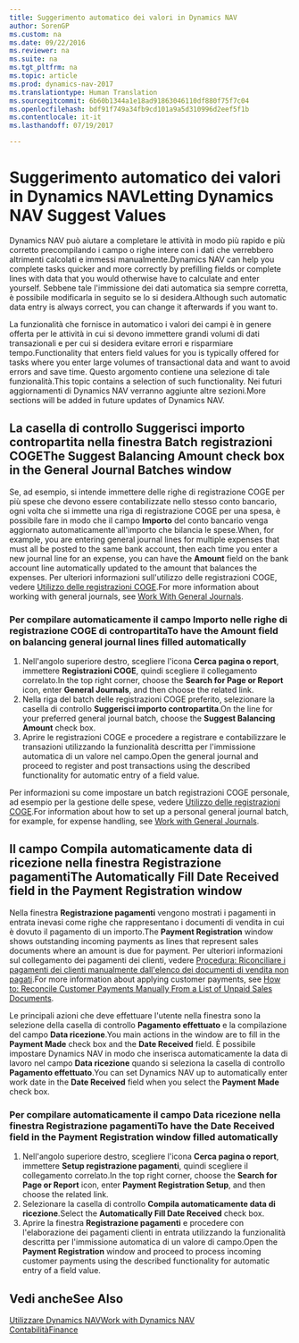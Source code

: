 ```yaml
---
title: Suggerimento automatico dei valori in Dynamics NAV
author: SorenGP
ms.custom: na
ms.date: 09/22/2016
ms.reviewer: na
ms.suite: na
ms.tgt_pltfrm: na
ms.topic: article
ms.prod: dynamics-nav-2017
ms.translationtype: Human Translation
ms.sourcegitcommit: 6b60b1344a1e18ad91863046110df880f75f7c04
ms.openlocfilehash: bdf91f749a34fb9cd101a9a5d310996d2eef5f1b
ms.contentlocale: it-it
ms.lasthandoff: 07/19/2017

---
```


# <a name="letting-dynamics-nav-suggest-values"></a><span data-ttu-id="0ea9a-102">Suggerimento automatico dei valori in Dynamics NAV</span><span class="sxs-lookup"><span data-stu-id="0ea9a-102">Letting Dynamics NAV Suggest Values</span></span>
<span data-ttu-id="0ea9a-103">Dynamics NAV può aiutare a completare le attività in modo più rapido e più corretto precompilando i campo o righe intere con i dati che verrebbero altrimenti calcolati e immessi manualmente.</span><span class="sxs-lookup"><span data-stu-id="0ea9a-103">Dynamics NAV can help you complete tasks quicker and more correctly by prefilling fields or complete lines with data that you would otherwise have to calculate and enter yourself.</span></span> <span data-ttu-id="0ea9a-104">Sebbene tale l'immissione dei dati automatica sia sempre corretta, è possibile modificarla in seguito se lo si desidera.</span><span class="sxs-lookup"><span data-stu-id="0ea9a-104">Although such automatic data entry is always correct, you can change it afterwards if you want to.</span></span>

<span data-ttu-id="0ea9a-105">La funzionalità che fornisce in automatico i valori dei campi è in genere offerta per le attività in cui si devono immettere grandi volumi di dati transazionali e per cui si desidera evitare errori e risparmiare tempo.</span><span class="sxs-lookup"><span data-stu-id="0ea9a-105">Functionality that enters field values for you is typically offered for tasks where you enter large volumes of transactional data and want to avoid errors and save time.</span></span> <span data-ttu-id="0ea9a-106">Questo argomento contiene una selezione di tale funzionalità.</span><span class="sxs-lookup"><span data-stu-id="0ea9a-106">This topic contains a selection of such functionality.</span></span> <span data-ttu-id="0ea9a-107">Nei futuri aggiornamenti di Dynamics NAV verranno aggiunte altre sezioni.</span><span class="sxs-lookup"><span data-stu-id="0ea9a-107">More sections will be added in future updates of Dynamics NAV.</span></span>

## <a name="the-suggest-balancing-amount-check-box-in-the-general-journal-batches-window"></a><span data-ttu-id="0ea9a-108">La casella di controllo **Suggerisci importo contropartita** nella finestra **Batch registrazioni COGE**</span><span class="sxs-lookup"><span data-stu-id="0ea9a-108">The **Suggest Balancing Amount** check box in the **General Journal Batches** window</span></span>
<span data-ttu-id="0ea9a-109">Se, ad esempio, si intende immettere delle righe di registrazione COGE per più spese che devono essere contabilizzate nello stesso conto bancario, ogni volta che si immette una riga di registrazione COGE per una spesa, è possibile fare in modo che il campo **Importo** del conto bancario venga aggiornato automaticamente all'importo che bilancia le spese.</span><span class="sxs-lookup"><span data-stu-id="0ea9a-109">When, for example, you are entering general journal lines for multiple expenses that must all be posted to the same bank account, then each time you enter a new journal line for an expense, you can have the **Amount** field on the bank account line automatically updated to the amount that balances the expenses.</span></span> <span data-ttu-id="0ea9a-110">Per ulteriori informazioni sull'utilizzo delle registrazioni COGE, vedere [Utilizzo delle registrazioni COGE](ui-work-general-journals.md).</span><span class="sxs-lookup"><span data-stu-id="0ea9a-110">For more information about working with general journals, see [Work With General Journals](ui-work-general-journals.md).</span></span>

### <a name="to-have-the-amount-field-on-balancing-general-journal-lines-filled-automatically"></a><span data-ttu-id="0ea9a-111">Per compilare automaticamente il campo **Importo** nelle righe di registrazione COGE di contropartita</span><span class="sxs-lookup"><span data-stu-id="0ea9a-111">To have the **Amount** field on balancing general journal lines filled automatically</span></span>
1. <span data-ttu-id="0ea9a-112">Nell'angolo superiore destro, scegliere l'icona **Cerca pagina o report**, immettere **Registrazioni COGE**, quindi scegliere il collegamento correlato.</span><span class="sxs-lookup"><span data-stu-id="0ea9a-112">In the top right corner, choose the **Search for Page or Report** icon, enter **General Journals**, and then choose the related link.</span></span>
2. <span data-ttu-id="0ea9a-113">Nella riga del batch delle registrazioni COGE preferito, selezionare la casella di controllo **Suggerisci importo contropartita**.</span><span class="sxs-lookup"><span data-stu-id="0ea9a-113">On the line for your preferred general journal batch, choose the **Suggest Balancing Amount** check box.</span></span>
3. <span data-ttu-id="0ea9a-114">Aprire le registrazioni COGE e procedere a registrare e contabilizzare le transazioni utilizzando la funzionalità descritta per l'immissione automatica di un valore nel campo.</span><span class="sxs-lookup"><span data-stu-id="0ea9a-114">Open the general journal and proceed to register and post transactions using the described functionality for automatic entry of a field value.</span></span>       

<span data-ttu-id="0ea9a-115">Per informazioni su come impostare un batch registrazioni COGE personale, ad esempio per la gestione delle spese, vedere [Utilizzo delle registrazioni COGE](ui-work-general-journals.md).</span><span class="sxs-lookup"><span data-stu-id="0ea9a-115">For information about how to set up a personal general journal batch, for example, for expense handling, see [Work with General Journals](ui-work-general-journals.md).</span></span>

## <a name="the-automatically-fill-date-received-field-in-the-payment-registration-window"></a><span data-ttu-id="0ea9a-116">Il campo **Compila automaticamente data di ricezione** nella finestra **Registrazione pagamenti**</span><span class="sxs-lookup"><span data-stu-id="0ea9a-116">The **Automatically Fill Date Received** field in the **Payment Registration** window</span></span>
<span data-ttu-id="0ea9a-117">Nella finestra **Registrazione pagamenti** vengono mostrati i pagamenti in entrata inevasi come righe che rappresentano i documenti di vendita in cui è dovuto il pagamento di un importo.</span><span class="sxs-lookup"><span data-stu-id="0ea9a-117">The **Payment Registration** window shows outstanding incoming payments as lines that represent sales documents where an amount is due for payment.</span></span> <span data-ttu-id="0ea9a-118">Per ulteriori informazioni sul collegamento dei pagamenti dei clienti, vedere [Procedura: Riconciliare i pagamenti dei clienti manualmente dall'elenco dei documenti di vendita non pagati](receivables-how-reconcile-customer-payments-list-unpaid-sales-documents.md).</span><span class="sxs-lookup"><span data-stu-id="0ea9a-118">For more information about applying customer payments, see [How to: Reconcile Customer Payments Manually From a List of Unpaid Sales Documents](receivables-how-reconcile-customer-payments-list-unpaid-sales-documents.md).</span></span>

<span data-ttu-id="0ea9a-119">Le principali azioni che deve effettuare l'utente nella finestra sono la selezione della casella di controllo **Pagamento effettuato** e la compilazione del campo **Data ricezione**.</span><span class="sxs-lookup"><span data-stu-id="0ea9a-119">You main actions in the window are to fill in the **Payment Made** check box and the **Date Received** field.</span></span> <span data-ttu-id="0ea9a-120">È possibile impostare Dynamics NAV in modo che inserisca automaticamente la data di lavoro nel campo **Data ricezione** quando si seleziona la casella di controllo **Pagamento effettuato**.</span><span class="sxs-lookup"><span data-stu-id="0ea9a-120">You can set Dynamics NAV up to automatically enter work date in the **Date Received** field when you select the **Payment Made** check box.</span></span>

### <a name="to-have-the-date-received-field-in-the-payment-registration-window-filled-automatically"></a><span data-ttu-id="0ea9a-121">Per compilare automaticamente il campo **Data ricezione** nella finestra **Registrazione pagamenti**</span><span class="sxs-lookup"><span data-stu-id="0ea9a-121">To have the **Date Received** field in the **Payment Registration** window filled automatically</span></span>
1. <span data-ttu-id="0ea9a-122">Nell'angolo superiore destro, scegliere l'icona **Cerca pagina o report**, immettere **Setup registrazione pagamenti**, quindi scegliere il collegamento correlato.</span><span class="sxs-lookup"><span data-stu-id="0ea9a-122">In the top right corner, choose the **Search for Page or Report** icon, enter **Payment Registration Setup**, and then choose the related link.</span></span>
2. <span data-ttu-id="0ea9a-123">Selezionare la casella di controllo **Compila automaticamente data di ricezione**.</span><span class="sxs-lookup"><span data-stu-id="0ea9a-123">Select the **Automatically Fill Date Received** check box.</span></span>
3. <span data-ttu-id="0ea9a-124">Aprire la finestra **Registrazione pagamenti** e procedere con l'elaborazione dei pagamenti clienti in entrata utilizzando la funzionalità descritta per l'immissione automatica di un valore di campo.</span><span class="sxs-lookup"><span data-stu-id="0ea9a-124">Open the **Payment Registration** window and proceed to process incoming customer payments using the described functionality for automatic entry of a field value.</span></span>

## <a name="see-also"></a><span data-ttu-id="0ea9a-125">Vedi anche</span><span class="sxs-lookup"><span data-stu-id="0ea9a-125">See Also</span></span>
[<span data-ttu-id="0ea9a-126">Utilizzare Dynamics NAV</span><span class="sxs-lookup"><span data-stu-id="0ea9a-126">Work with Dynamics NAV</span></span>](ui-work-product.md)  
[<span data-ttu-id="0ea9a-127">Contabilità</span><span class="sxs-lookup"><span data-stu-id="0ea9a-127">Finance</span></span>](Finance.md)


